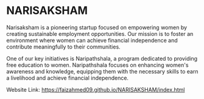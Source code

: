 ﻿# NARISAKSHAM
Narisaksham is a pioneering startup focused on empowering women by creating sustainable employment opportunities. Our mission is to foster an environment where women can achieve financial independence and contribute meaningfully to their communities.

One of our key initiatives is Naripathshala, a program dedicated to providing free education to women. Naripathshala focuses on enhancing women's awareness and knowledge, equipping them with the necessary skills to earn a livelihood and achieve financial independence.

Website Link: https://faizahmed09.github.io/NARISAKSHAM/index.html

